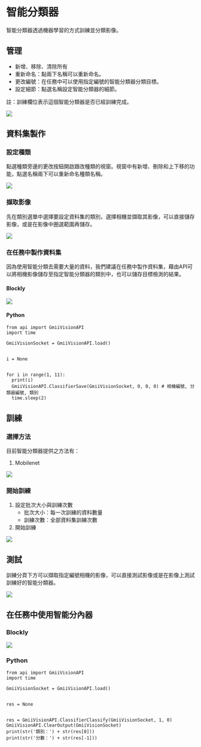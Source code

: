 # 智能分類器

智能分類器透過機器學習的方式訓練並分類影像。

## 管理

- 新增、移除、清除所有
- 重新命名：點兩下名稱可以重新命名。
- 更改編號：在任務中可以使用指定編號的智能分類器分類目標。
- 設定細節：點選名稱設定智能分類器的細節。

註：訓練欄位表示這個智能分類器是否已經訓練完成。

![](image/ai_classifier_manager.png)

## 資料集製作

### 設定種類

點選種類旁邊的更改按鈕開啟跟改種類的視窗。視窗中有新增、刪除和上下移的功能，點選名稱兩下可以重新命名種類名稱。

![](image/ai_classifier_data_types_and_set.png)

### 擷取影像

先在類別選單中選擇要設定資料集的類別，選擇相機並擷取其影像，可以直接儲存影像，或是在影像中圈選範圍再儲存。

![](image/ai_classifier_data_capture.png)

### 在任務中製作資料集

因為使用智能分類去需要大量的資料，我們建議在任務中製作資料集，藉由API可以將相機影像儲存至指定智能分類器的類別中，也可以儲存目標檢測的結果。

#### Blockly

![](image/ai_classifier_data_blockly.png)

#### Python

```
from api import GmiiVisionAPI
import time

GmiiVisionSocket = GmiiVisionAPI.load()


i = None


for i in range(1, 11):
  print(i)
  GmiiVisionAPI.ClassifierSave(GmiiVisionSocket, 0, 0, 0) # 相機編號, 分類器編號, 類別
  time.sleep(2)
```

## 訓練

### 選擇方法

目前智能分類器提供之方法有：

1. Mobilenet

![](image/ai_classifier_train_method_and_set.png)

### 開始訓練

1. 設定批次大小與訓練次數
    - 批次大小：每一次訓練的資料數量
    - 訓練次數：全部資料集訓練次數
1. 開始訓練

![](image/ai_classifier_train.png)

## 測試

訓練分頁下方可以擷取指定編號相機的影像，可以直接測試影像或是在影像上測試訓練好的智能分類器。

![](image/ai_classifier_test.png)

## 在任務中使用智能分內器

### Blockly

![](image/ai_classifier_example_blockly.png)

### Python

```
from api import GmiiVisionAPI
import time

GmiiVisionSocket = GmiiVisionAPI.load()


res = None


res = GmiiVisionAPI.ClassifierClassify(GmiiVisionSocket, 1, 0)
GmiiVisionAPI.ClearOutput(GmiiVisionSocket)
print(str('類別：') + str(res[0]))
print(str('分數：') + str(res[-1]))
```
